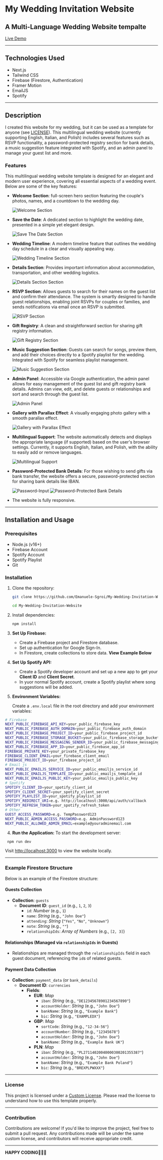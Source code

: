 # My Wedding Invitation Website

## A Multi-Language Wedding Website tempalte

[Live Demo](https://emanuelekarolina.vercel.app/)

---

## Technologies Used

- Next.js
- Tailwind CSS
- Firebase (Firestore, Authentication)
- Framer Motion
- EmailJS
- Spotify

---

## Description

I created this website for my wedding, but it can be used as a template for anyone (see [LICENSE](./LICENSE.md)). This multilingual wedding website (currently supporting English, Italian, and Polish) includes several features such as RSVP functionality, a password-protected registry section for bank details, a music suggestion feature integrated with Spotify, and an admin panel to manage your guest list and more.

### Features

This multilingual wedding website template is designed for an elegant and modern user experience, covering all essential aspects of a wedding event. Below are some of the key features:

- **Welcome Section**: full-screen hero section featuring the couple's photos, names, and a countdown to the wedding day.

  ![Welcome Section](./public/screenshots/welcome.png)

- **Save the Date**: A dedicated section to highlight the wedding date, presented in a simple yet elegant design.

  ![Save The Date Section](./public/screenshots/savethedate.png)

- **Wedding Timeline**: A modern timeline feature that outlines the wedding day schedule in a clear and visually appealing way.

  ![Wedding Timeline Section](./public/screenshots/timeline.png)

- **Details Section**: Provides important information about accommodation, transportation, and other wedding logistics.

  ![Details Section Section](./public/screenshots/details.png)

- **RSVP Section**: Allows guests to search for their names on the guest list and confirm their attendance. The system is smartly designed to handle guest relationships, enabling joint RSVPs for couples or families, and sends notifications via email once an RSVP is submitted.

  ![RSVP Section](./public/screenshots/rsvp.png)

- **Gift Registry**: A clean and straightforward section for sharing gift registry information.

  ![Gift Registry Section](./public/screenshots/registry.png)

- **Music Suggestion Section**: Guests can search for songs, preview them, and add their choices directly to a Spotify playlist for the wedding. Integrated with Spotify for seamless playlist management.

  ![Music Suggestion Section](./public/screenshots/spotify.png)

- **Admin Panel**: Accessible via Google authentication, the admin panel allows for easy management of the guest list and gift registry bank details. Admins can view, edit, and delete guests or relationships and sort and search through the guest list.

  ![Admin Panel](./public/screenshots/admin.png)

- **Gallery with Parallax Effect**: A visually engaging photo gallery with a smooth parallax effect.

  ![Gallery with Parallax Effect](./public/screenshots/animation.png)

- **Multilingual Support**: The website automatically detects and displays the appropriate language (if supported) based on the user's browser settings. Currently, it supports English, Italian, and Polish, with the ability to easily add or remove languages.

  ![Multilingual Support](./public/screenshots/multilingual.png)

- **Password-Protected Bank Details**: For those wishing to send gifts via bank transfer, the website offers a secure, password-protected section for sharing bank details like IBAN.

  ![Password-Input](./public/screenshots/password.png)
  ![Password-Protected Bank Details](./public/screenshots/bank.png)

- The website is fully responsive.

---

## Installation and Usage

### Prerequisites

- Node.js (v16+)
- Firebase Account
- Spotify Account
- Spotify Playlist
- Git

### Installation

1. Clone the repository:

   ```bash
   git clone https://github.com/Emanuele-Sgroi/My-Wedding-Invitation-Website.git

   ```

   ```bash
   cd My-Wedding-Invitation-Website

   ```

2. Install dependencies:

   ```bash
   npm install

   ```

3. **Set Up Firebase:**

   - Create a Firebase project and Firestore database.
   - Set up authentication for Google Sign-In.
   - In Firestore, create collections to store data. **View Example Below**

4. **Set Up Spotify API:**

   - Create a Spotify developer account and set up a new app to get your **Client ID** and **Client Secret**.
   - In yuor normal Spotify account, create a Spotify playlist where song suggestions will be added.

5. **Environment Variables:**

   Create a `.env.local` file in the root directory and add your environment variables:

```bash
# Firebase
NEXT_PUBLIC_FIREBASE_API_KEY=your_public_firebase_key
NEXT_PUBLIC_FIREBASE_AUTH_DOMAIN=your_public_firebase_auth_domain
NEXT_PUBLIC_FIREBASE_PROJECT_ID=your_public_firebase_project_id
NEXT_PUBLIC_FIREBASE_STORAGE_BUCKET=your_public_firebase_storage_bucket
NEXT_PUBLIC_FIREBASE_MESSAGING_SENDER_ID=your_public_firebase_messaging_sender_id
NEXT_PUBLIC_FIREBASE_APP_ID=your_public_firebase_app_id
FIREBASE_PRIVATE_KEY=your_private_firebase_key
FIREBASE_CLIENT_EMAIL=your_firebase_client_email
FIREBASE_PROJECT_ID=your_firebase_project_id
# Email js
NEXT_PUBLIC_EMAILJS_SERVICE_ID=your_public_emailjs_service_id
NEXT_PUBLIC_EMAILJS_TEMPLATE_ID=your_public_emailjs_template_id
NEXT_PUBLIC_EMAILJS_PUBLIC_KEY=your_public_emailjs_public_key
# Spotify
SPOTIFY_CLIENT_ID=your_spotify_client_id
SPOTIFY_CLIENT_SECRET=your_spotify_client_secret
SPOTIFY_PLAYLIST_ID=your_spotify_playlist_id
SPOTIFY_REDIRECT_URI=e.g. http://localhost:3000/api/auth/callback
SPOTIFY_REFRESH_TOKEN=your_spotify_refresh_token
# Other
GUEST_ACCESS_PASSWORD=e.g. TempPassword123
NEXT_PUBLIC_ADMIN_ACCESS_PASSWORD=e.g. AdminPassword123
NEXT_PUBLIC_ALLOWED_ADMIN_EMAIL=example@youradminemail.com
```

4.  **Run the Application:**
    To start the development server:

```bash
 npm run dev
```

Visit [http://localhost:3000](http://localhost:3000) to view the website locally.

---

### Example Firestore Structure

Below is an example of the Firestore structure:

#### **Guests Collection**

- **Collection**: `guests`
  - **Document ID**: `guest_id` (e.g., `1`, `2`, `3`)
    - `id`: _Number_ (e.g., `1`)
    - `name`: _String_ (e.g., `"John Doe"`)
    - `attending`: _String_ (`"Yes"`, `"No"`, `"Unknown"`)
    - `note`: _String_ (e.g., `""`)
    - `relationshipIds`: _Array of Numbers_ (e.g., `[2, 3]`)

#### **Relationships (Managed via `relationshipIds` in Guests)**

- Relationships are managed through the `relationshipIds` field in each guest document, referencing the `id`s of related guests.

#### **Payment Data Collection**

- **Collection**: `payment_data` (or `bank_details`)
  - **Document ID**: `currencies`
    - **Fields**:
      - **EUR**: _Map_
        - `iban`: _String_ (e.g., `"DE12345678901234567890"`)
        - `accountHolder`: _String_ (e.g., `"John Doe"`)
        - `bankName`: _String_ (e.g., `"Example Bank"`)
        - `bic`: _String_ (e.g., `"EXAMPLEDX"`)
      - **GBP**: _Map_
        - `sortCode`: _String_ (e.g., `"12-34-56"`)
        - `accountNumber`: _String_ (e.g., `"12345678"`)
        - `accountHolder`: _String_ (e.g., `"John Doe"`)
        - `bankName`: _String_ (e.g., `"Example Bank UK"`)
      - **PLN**: _Map_
        - `iban`: _String_ (e.g., `"PL27114020040000300201355387"`)
        - `accountHolder`: _String_ (e.g., `"John Doe"`)
        - `bankName`: _String_ (e.g., `"Example Bank Poland"`)
        - `bic`: _String_ (e.g., `"BREXPLPWXXX"`)

---

### License

This project is licensed under a [Custom License](LICENSE.md). Please read the license to understand how to use this template properly.

---

### Contribution

Contributions are welcome! If you'd like to improve the project, feel free to submit a pull request. Any contributions made will be under the same custom license, and contributors will receive appropriate credit.

---

**HAPPY CODING**🚀🚀🚀
